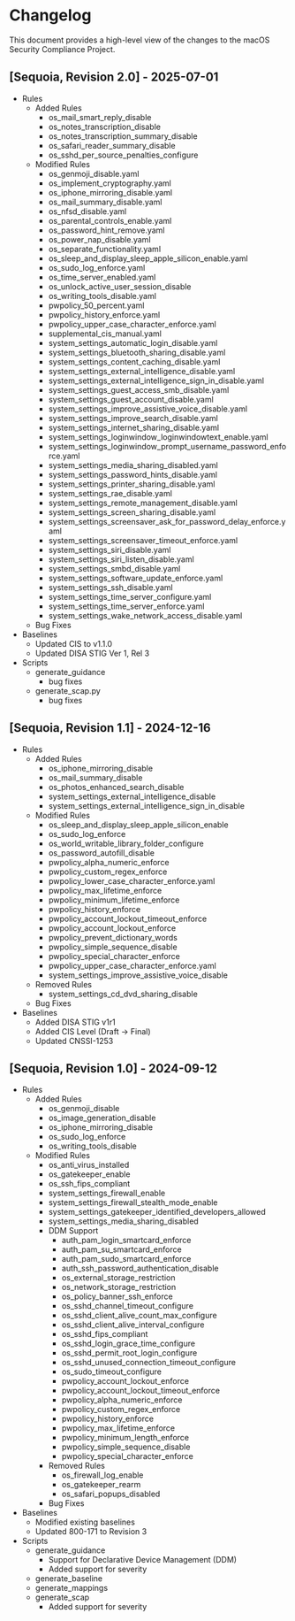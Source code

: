 # Changelog

This document provides a high-level view of the changes to the macOS Security Compliance Project.

## [Sequoia, Revision 2.0] - 2025-07-01
* Rules
  * Added Rules
    * os_mail_smart_reply_disable
    * os_notes_transcription_disable
    * os_notes_transcription_summary_disable
    * os_safari_reader_summary_disable
    * os_sshd_per_source_penalties_configure
  * Modified Rules
    * os_genmoji_disable.yaml
    * os_implement_cryptography.yaml
    * os_iphone_mirroring_disable.yaml
    * os_mail_summary_disable.yaml
    * os_nfsd_disable.yaml
    * os_parental_controls_enable.yaml
    * os_password_hint_remove.yaml
    * os_power_nap_disable.yaml
    * os_separate_functionality.yaml
    * os_sleep_and_display_sleep_apple_silicon_enable.yaml
    * os_sudo_log_enforce.yaml
    * os_time_server_enabled.yaml
    * os_unlock_active_user_session_disable
    * os_writing_tools_disable.yaml
    * pwpolicy_50_percent.yaml
    * pwpolicy_history_enforce.yaml
    * pwpolicy_upper_case_character_enforce.yaml
    * supplemental_cis_manual.yaml
    * system_settings_automatic_login_disable.yaml
    * system_settings_bluetooth_sharing_disable.yaml
    * system_settings_content_caching_disable.yaml
    * system_settings_external_intelligence_disable.yaml
    * system_settings_external_intelligence_sign_in_disable.yaml
    * system_settings_guest_access_smb_disable.yaml
    * system_settings_guest_account_disable.yaml
    * system_settings_improve_assistive_voice_disable.yaml
    * system_settings_improve_search_disable.yaml
    * system_settings_internet_sharing_disable.yaml
    * system_settings_loginwindow_loginwindowtext_enable.yaml
    * system_settings_loginwindow_prompt_username_password_enforce.yaml
    * system_settings_media_sharing_disabled.yaml
    * system_settings_password_hints_disable.yaml
    * system_settings_printer_sharing_disable.yaml
    * system_settings_rae_disable.yaml
    * system_settings_remote_management_disable.yaml
    * system_settings_screen_sharing_disable.yaml
    * system_settings_screensaver_ask_for_password_delay_enforce.yaml
    * system_settings_screensaver_timeout_enforce.yaml
    * system_settings_siri_disable.yaml
    * system_settings_siri_listen_disable.yaml
    * system_settings_smbd_disable.yaml
    * system_settings_software_update_enforce.yaml
    * system_settings_ssh_disable.yaml
    * system_settings_time_server_configure.yaml
    * system_settings_time_server_enforce.yaml
    * system_settings_wake_network_access_disable.yaml
  * Bug Fixes
* Baselines
    * Updated CIS to v1.1.0
    * Updated DISA STIG Ver 1, Rel 3
* Scripts
  * generate_guidance
    * bug fixes
  * generate_scap.py
    * bug fixes

## [Sequoia, Revision 1.1] - 2024-12-16

* Rules
  * Added Rules
    * os_iphone_mirroring_disable
    * os_mail_summary_disable
    * os_photos_enhanced_search_disable
    * system_settings_external_intelligence_disable
    * system_settings_external_intelligence_sign_in_disable
  * Modified Rules
    * os_sleep_and_display_sleep_apple_silicon_enable
    * os_sudo_log_enforce
    * os_world_writable_library_folder_configure
    * os_password_autofill_disable
    * pwpolicy_alpha_numeric_enforce
    * pwpolicy_custom_regex_enforce
    * pwpolicy_lower_case_character_enforce.yaml
    * pwpolicy_max_lifetime_enforce
    * pwpolicy_minimum_lifetime_enforce
    * pwpolicy_history_enforce
    * pwpolicy_account_lockout_timeout_enforce
    * pwpolicy_account_lockout_enforce
    * pwpolicy_prevent_dictionary_words
    * pwpolicy_simple_sequence_disable
    * pwpolicy_special_character_enforce
    * pwpolicy_upper_case_character_enforce.yaml
    * system_settings_improve_assistive_voice_disable
  * Removed Rules
    * system_settings_cd_dvd_sharing_disable
  * Bug Fixes
* Baselines
  * Added DISA STIG v1r1
  * Added CIS Level (Draft -> Final)
  * Updated CNSSI-1253

## [Sequoia, Revision 1.0] - 2024-09-12

* Rules
  * Added Rules
    * os_genmoji_disable
    * os_image_generation_disable
    * os_iphone_mirroring_disable
    * os_sudo_log_enforce
    * os_writing_tools_disable
  * Modified Rules
    * os_anti_virus_installed
    * os_gatekeeper_enable
    * os_ssh_fips_compliant
    * system_settings_firewall_enable
    * system_settings_firewall_stealth_mode_enable
    * system_settings_gatekeeper_identified_developers_allowed
    * system_settings_media_sharing_disabled
    * DDM Support
      * auth_pam_login_smartcard_enforce
      * auth_pam_su_smartcard_enforce
      * auth_pam_sudo_smartcard_enforce
      * auth_ssh_password_authentication_disable
      * os_external_storage_restriction
      * os_network_storage_restriction
      * os_policy_banner_ssh_enforce
      * os_sshd_channel_timeout_configure
      * os_sshd_client_alive_count_max_configure
      * os_sshd_client_alive_interval_configure
      * os_sshd_fips_compliant
      * os_sshd_login_grace_time_configure
      * os_sshd_permit_root_login_configure
      * os_sshd_unused_connection_timeout_configure
      * os_sudo_timeout_configure
      * pwpolicy_account_lockout_enforce
      * pwpolicy_account_lockout_timeout_enforce
      * pwpolicy_alpha_numeric_enforce
      * pwpolicy_custom_regex_enforce
      * pwpolicy_history_enforce
      * pwpolicy_max_lifetime_enforce
      * pwpolicy_minimum_length_enforce
      * pwpolicy_simple_sequence_disable
      * pwpolicy_special_character_enforce
    * Removed Rules
      * os_firewall_log_enable
      * os_gatekeeper_rearm
      * os_safari_popups_disabled
    * Bug Fixes
* Baselines
  * Modified existing baselines
  * Updated 800-171 to Revision 3
* Scripts
  * generate_guidance
    * Support for Declarative Device Management (DDM)
    * Added support for severity
  * generate_baseline
  * generate_mappings
  * generate_scap
    * Added support for severity
